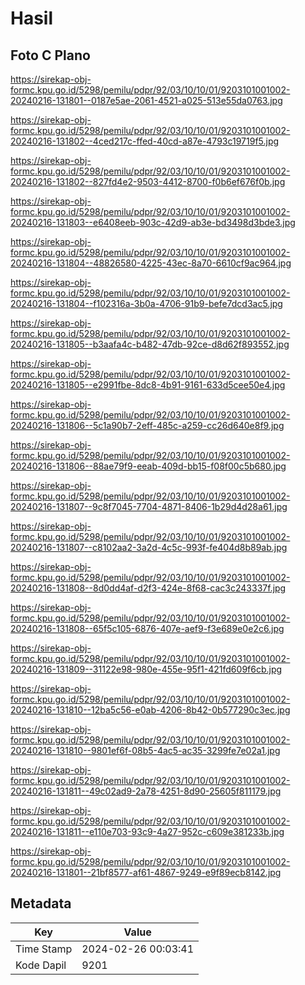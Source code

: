 # Hasil

## Foto C Plano

https://sirekap-obj-formc.kpu.go.id/5298/pemilu/pdpr/92/03/10/10/01/9203101001002-20240216-131801--0187e5ae-2061-4521-a025-513e55da0763.jpg

https://sirekap-obj-formc.kpu.go.id/5298/pemilu/pdpr/92/03/10/10/01/9203101001002-20240216-131802--4ced217c-ffed-40cd-a87e-4793c19719f5.jpg

https://sirekap-obj-formc.kpu.go.id/5298/pemilu/pdpr/92/03/10/10/01/9203101001002-20240216-131802--827fd4e2-9503-4412-8700-f0b6ef676f0b.jpg

https://sirekap-obj-formc.kpu.go.id/5298/pemilu/pdpr/92/03/10/10/01/9203101001002-20240216-131803--e6408eeb-903c-42d9-ab3e-bd3498d3bde3.jpg

https://sirekap-obj-formc.kpu.go.id/5298/pemilu/pdpr/92/03/10/10/01/9203101001002-20240216-131804--48826580-4225-43ec-8a70-6610cf9ac964.jpg

https://sirekap-obj-formc.kpu.go.id/5298/pemilu/pdpr/92/03/10/10/01/9203101001002-20240216-131804--f102316a-3b0a-4706-91b9-befe7dcd3ac5.jpg

https://sirekap-obj-formc.kpu.go.id/5298/pemilu/pdpr/92/03/10/10/01/9203101001002-20240216-131805--b3aafa4c-b482-47db-92ce-d8d62f893552.jpg

https://sirekap-obj-formc.kpu.go.id/5298/pemilu/pdpr/92/03/10/10/01/9203101001002-20240216-131805--e2991fbe-8dc8-4b91-9161-633d5cee50e4.jpg

https://sirekap-obj-formc.kpu.go.id/5298/pemilu/pdpr/92/03/10/10/01/9203101001002-20240216-131806--5c1a90b7-2eff-485c-a259-cc26d640e8f9.jpg

https://sirekap-obj-formc.kpu.go.id/5298/pemilu/pdpr/92/03/10/10/01/9203101001002-20240216-131806--88ae79f9-eeab-409d-bb15-f08f00c5b680.jpg

https://sirekap-obj-formc.kpu.go.id/5298/pemilu/pdpr/92/03/10/10/01/9203101001002-20240216-131807--9c8f7045-7704-4871-8406-1b29d4d28a61.jpg

https://sirekap-obj-formc.kpu.go.id/5298/pemilu/pdpr/92/03/10/10/01/9203101001002-20240216-131807--c8102aa2-3a2d-4c5c-993f-fe404d8b89ab.jpg

https://sirekap-obj-formc.kpu.go.id/5298/pemilu/pdpr/92/03/10/10/01/9203101001002-20240216-131808--8d0dd4af-d2f3-424e-8f68-cac3c243337f.jpg

https://sirekap-obj-formc.kpu.go.id/5298/pemilu/pdpr/92/03/10/10/01/9203101001002-20240216-131808--65f5c105-6876-407e-aef9-f3e689e0e2c6.jpg

https://sirekap-obj-formc.kpu.go.id/5298/pemilu/pdpr/92/03/10/10/01/9203101001002-20240216-131809--31122e98-980e-455e-95f1-421fd609f6cb.jpg

https://sirekap-obj-formc.kpu.go.id/5298/pemilu/pdpr/92/03/10/10/01/9203101001002-20240216-131810--12ba5c56-e0ab-4206-8b42-0b577290c3ec.jpg

https://sirekap-obj-formc.kpu.go.id/5298/pemilu/pdpr/92/03/10/10/01/9203101001002-20240216-131810--9801ef6f-08b5-4ac5-ac35-3299fe7e02a1.jpg

https://sirekap-obj-formc.kpu.go.id/5298/pemilu/pdpr/92/03/10/10/01/9203101001002-20240216-131811--49c02ad9-2a78-4251-8d90-25605f811179.jpg

https://sirekap-obj-formc.kpu.go.id/5298/pemilu/pdpr/92/03/10/10/01/9203101001002-20240216-131811--e110e703-93c9-4a27-952c-c609e381233b.jpg

https://sirekap-obj-formc.kpu.go.id/5298/pemilu/pdpr/92/03/10/10/01/9203101001002-20240216-131801--21bf8577-af61-4867-9249-e9f89ecb8142.jpg


## Metadata

| Key        | Value               |
| ---------- | ------------------- |
| Time Stamp | 2024-02-26 00:03:41 |
| Kode Dapil | 9201                |



